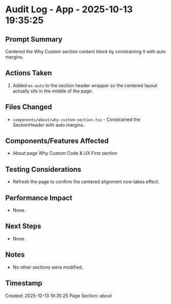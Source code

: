 # Audit Log - App - 2025-10-13 19:35:25

## Prompt Summary
Centered the Why Custom section content block by constraining it with auto margins.

## Actions Taken
1. Added `mx-auto` to the section header wrapper so the centered layout actually sits in the middle of the page.

## Files Changed
- `components/about/why-custom-section.tsx` - Constrained the SectionHeader with auto margins.

## Components/Features Affected
- About page Why Custom Code & UX First section

## Testing Considerations
- Refresh the page to confirm the centered alignment now takes effect.

## Performance Impact
- None.

## Next Steps
- None.

## Notes
- No other sections were modified.

## Timestamp
Created: 2025-10-13 19:35:25
Page Section: about
